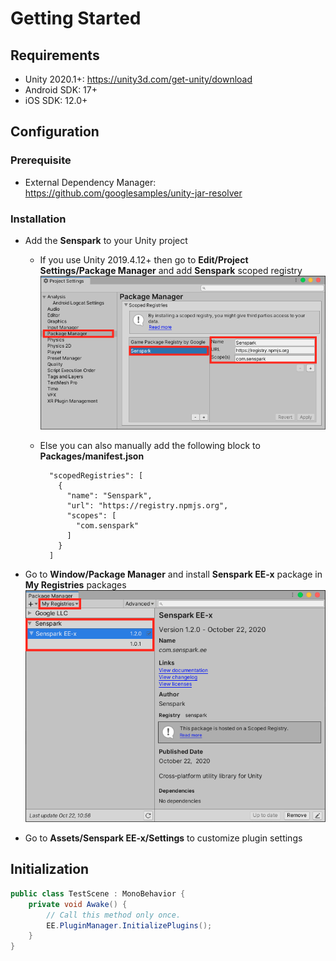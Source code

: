 # Getting Started
## Requirements
- Unity 2020.1+: <https://unity3d.com/get-unity/download>
- Android SDK: 17+
- iOS SDK: 12.0+

## Configuration
### Prerequisite
- External Dependency Manager: <https://github.com/googlesamples/unity-jar-resolver>

### Installation
- Add the **Senspark** to your Unity project
    - If you use Unity 2019.4.12+ then go to **Edit/Project Settings/Package Manager** and add **Senspark** scoped registry
    ![](getting-started-1.png)

    - Else you can also manually add the following block to **Packages/manifest.json**

            "scopedRegistries": [
              {
                "name": "Senspark",
                "url": "https://registry.npmjs.org",
                "scopes": [
                  "com.senspark"
                ]
              }
            ]
            

- Go to **Window/Package Manager** and install **Senspark EE-x** package in **My Registries** packages
![](getting-started-2.png)

- Go to **Assets/Senspark EE-x/Settings** to customize plugin settings

## Initialization
```csharp
public class TestScene : MonoBehavior {
    private void Awake() {
        // Call this method only once.
        EE.PluginManager.InitializePlugins();
    }
}
```
